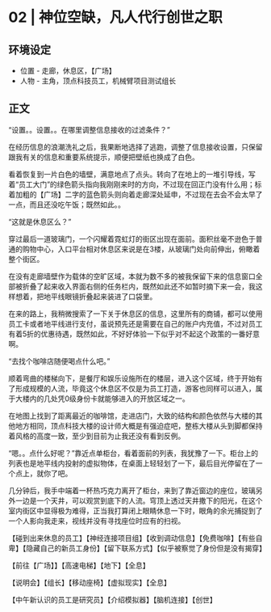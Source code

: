 # 02 | 神位空缺，凡人代行创世之职

## 环境设定

* 位置 - 走廊，休息区，【广场】
* 人物 - 主角，顶点科技员工，机械臂项目测试组长

## 正文

“设置。。设置。。在哪里调整信息接收的过滤条件？”

在经历信息的浪潮洗礼之后，我果断地选择了逃跑，调整了信息接收设置，只保留跟我有关的信息和重要系统提示，顺便把壁纸也换成了白色。

看着恢复到一片白色的墙壁，满意地点了点头。转向了在地上的一堆引导线，写着“员工大门”的绿色箭头指向我刚刚来时的方向，不过现在回正门没有什么用；标着加粗的【广场】二字的蓝色箭头则向着走廊深处延申，不过现在去会不会太早了一点，而且还没吃午饭；既然如此。。

“这就是休息区么？”

穿过最后一道玻璃门，一个闪耀着霓虹灯的街区出现在面前。面积丝毫不逊色于普通的购物中心，入口平台相对休息区来说是在3楼，从玻璃门处向前伸出，俯瞰着整个街区。

在没有走廊墙壁作为载体的空旷区域，本就为数不多的被我保留下来的信息窗口全部被折叠了起来收入界面右侧的任务栏内，既然如此还不如暂时摘下来一会，我这样想着，把地平线眼镜折叠起来装进了口袋里。

在来的路上，我稍微搜索了一下关于休息区的信息，这里所有的商铺，都可以使用员工卡或者地平线进行支付，虽说预先还是需要在自己的账户内充值，不过对员工有着5折的优惠待遇，既然如此，不好好体验一下似乎对不起这个政策的一番好意啊。

“去找个咖啡店随便喝点什么吧。”

顺着弯曲的楼梯向下，是餐厅和娱乐设施所在的楼层，进入这个区域，终于开始有了形成规模的人流，毕竟这个休息区不仅是为员工打造，游客也同样可以进入，属于大楼内的几处凭0级身份卡就能够进入的开放区域之一。

在地图上找到了距离最近的咖啡馆，走进店门，大致的结构和颜色依然与大楼的其他地方相同，顶点科技大楼的设计师大概是有强迫症吧，整栋大楼从头到脚都保持着风格的高度一致，至少到目前为止我还没有看到反例。

“嗯。。点什么好呢？”靠近点单柜台，看着面前的列表，我犹豫了一下。柜台上的列表也是地平线内投射的虚拟物体，在桌面上轻轻划了一下，最后目光停留在了一个点上，就你了吧。

几分钟后，我手中端着一杯热巧克力离开了柜台，来到了靠近窗边的座位，玻璃另外一边是一个天井，可以观赏到底下的人流。穹顶上透过天井撒下的阳光，在这个室内街区中显得极为难得，正当我打算闭上眼睛休息一下时，眼角的余光捕捉到了一个人影向我走来，视线并没有寻找座位时应有的扫视。

【碰到出来休息的员工】【神经连接项目组】【收到调动信息】【免费咖啡】【有些自卑】【隐藏自己的新员工身份】【留下联系方式】【似乎被察觉了身份但是没有揭穿】

【前往【广场】】【高速电梯】【地下】【全息】

【说明会】【组长】【移动座椅】【虚拟现实】【全息】

【中午新认识的员工是研究员】【介绍模拟器】【脑机连接】【创世】